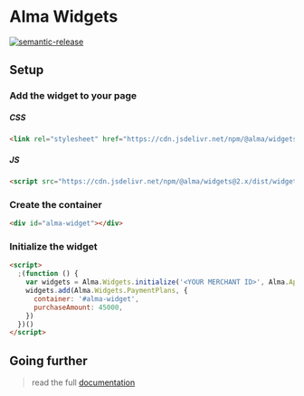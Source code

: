 # Alma Widgets

[![semantic-release](https://img.shields.io/badge/%20%20%F0%9F%93%A6%F0%9F%9A%80-semantic--release-e10079.svg)](https://github.com/semantic-release/semantic-release)

## Setup

### Add the widget to your page

##### CSS

```html
<link rel="stylesheet" href="https://cdn.jsdelivr.net/npm/@alma/widgets@2.x/dist/widgets.min.css" />
```

##### JS

```html
<script src="https://cdn.jsdelivr.net/npm/@alma/widgets@2.x/dist/widgets.umd.js"></script>
```

### Create the container

```html
<div id="alma-widget"></div>
```

### Initialize the widget

```html
<script>
  ;(function () {
    var widgets = Alma.Widgets.initialize('<YOUR MERCHANT ID>', Alma.ApiMode.LIVE)
    widgets.add(Alma.Widgets.PaymentPlans, {
      container: '#alma-widget',
      purchaseAmount: 45000,
    })
  })()
</script>
```

## Going further

> read the full [documentation](./documentation.md)
